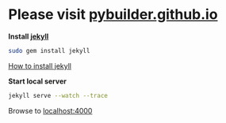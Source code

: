 # Please visit [pybuilder.github.io](http://pybuilder.github.io)


**Install [jekyll](https://github.com/mojombo/jekyll)**

```bash
sudo gem install jekyll
```

[How to install jekyll](https://github.com/mojombo/jekyll/wiki/install)

**Start local server**
```bash
jekyll serve --watch --trace
```

Browse to [localhost:4000](http://localhost:4000)

